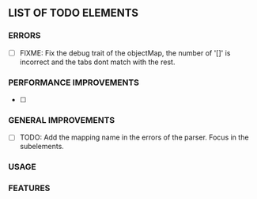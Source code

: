 ## LIST OF TODO ELEMENTS
### ERRORS
- [ ] FIXME: Fix the debug trait of the objectMap, the number of '[]' is incorrect and the tabs dont match with the rest.

### PERFORMANCE IMPROVEMENTS
- [ ]

### GENERAL IMPROVEMENTS
- [ ] TODO: Add the mapping name in the errors of the parser. Focus in the subelements.

### USAGE

### FEATURES
